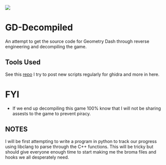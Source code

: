 <p>
<a href="https://discord.gg/GpBrjrebd5"><img src=https://img.shields.io/badge/Discord_Server-3670a0?style=for-the-badge&logo=discord&logoColor=white></a>
</p>

# GD-Decompiled
 An attempt to get the source code for Geometry Dash through reverse engineering and decompiling the game.  


## Tools Used
See this [repo](https://github.com/CallocGD/Geometry-Dash-Miscellaneous-Decomp-Tools) I try to post new scripts regularly for ghidra and more in here.


# FYI
- If we end up decompiling this game 100% know that I will not be sharing assests to the game to prevent piracy.


## NOTES
I will be first attempting to write a program in python to track our progress using libclang to parse through the C++ functions. This will be tricky but should give everyone enough time to start making me the broma files and hooks we all desperately need.

